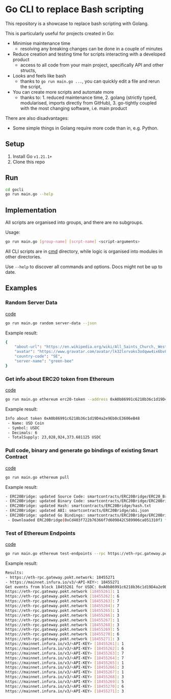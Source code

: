 # Go CLI to replace Bash scripting

This repository is a showcase to replace bash scripting with Golang.

This is particularly useful for projects created in Go:
- Minimise maintenance time
  - resolving any breaking changes can be done in a couple of minutes
- Reduce creation and testing time for scripts interacting with a developed product
  - access to all code from your main project, specifically API and other structs,
- Looks and feels like bash
  - thanks to `go run main.go ...`, you can quickly edit a file and rerun the script,
- You can create more scripts and automate more
  - thanks to: 1. reduced maintenance time, 2. golang (strictly typed, modularised, imports directly from GitHub), 3. go-tightly coupled with the most changing software, i.e. main product

There are also disadvantages:
- Some simple things in Golang require more code than in, e.g. Python.

## Setup

1. Install Go `v1.21.1+`
2. Clone this repo

## Run

```bash
cd gocli
go run main.go --help
```

## Implementation

All scripts are organised into groups, and there are no subgroups.

Usage:
```bash
go run main.go [group-name] [scrpt-name] <script-arguments>
```

All CLI scripts are in [cmd](./cmd) directory, while logic is organised into modules in other directories.

Use `--help` to discover all commands and options. Docs might not be up to date.

## Examples

### Random Server Data

[code](cmd/random/serverdata.go)

```bash
go run main.go random server-data --json
```

Example result:
```bash
{
    "about-url": "https://en.wikipedia.org/wiki/All_Saints_Church,_West_Dulwich",
    "avatar": "https://www.gravatar.com/avatar/lk32lxrvaks3odqww4ix6bv8zwfvch5o?d=identicon",
    "country-code": "SE",
    "server-name": "green-bee"
}
```

### Get info about ERC20 token from Ethereum

[code](cmd/ethereum/erc20token.go)

```bash
go run main.go ethereum erc20-token --address 0xA0b86991c6218b36c1d19D4a2e9Eb0cE3606eB48
```

Example result:
```bash
Info about token 0xA0b86991c6218b36c1d19D4a2e9Eb0cE3606eB48
 - Name: USD Coin
 - Symbol: USDC
 - Decimals: 6
 - TotalSupply: 23,028,924,373.681125 USDC
```

### Pull code, binary and generate go bindings of existing Smart Contract

[code](cmd/ethereum/pull.go)

```bash
go run main.go ethereum pull
```

Example result:
```bash
- ERC20Bridge: updated Source Code: smartcontracts/ERC20Bridge/ERC20_Bridge_Logic.sol
- ERC20Bridge: updated Binary Code: smartcontracts/ERC20Bridge/ERC20Bridge.bin
- ERC20Bridge: updated Hash: smartcontracts/ERC20Bridge/hash.txt
- ERC20Bridge: updated ABI: smartcontracts/ERC20Bridge/abi.json
- ERC20Bridge: updated Go Bindings: smartcontracts/ERC20Bridge/ERC20Bridge.go
 - Downloaded ERC20Bridge(0xCd403f722b76366f7d609842C589906ca051310f) from 'mainnet' and stored in smartcontracts/ERC20Bridge
```

### Test of Ethereum Endpoints

[code](cmd/ethereum/testEndpoints.go)

```bash
go run main.go ethereum test-endpoints --rpc https://eth-rpc.gateway.pokt.network,https://mainnet.infura.io/v3/57a0d24661374c0ab7136d0ffca35297
```

Example result:
```bash
Results:
- https://eth-rpc.gateway.pokt.network: 18455271
- https://mainnet.infura.io/v3/<API-KEY>: 18455271
Get events from block 18455261 for USDC: 0xA0b86991c6218b36c1d19D4a2e9Eb0cE3606eB48
https://eth-rpc.gateway.pokt.network [18455261]: 1
https://eth-rpc.gateway.pokt.network [18455262]: 6
https://eth-rpc.gateway.pokt.network [18455263]: 7
https://eth-rpc.gateway.pokt.network [18455264]: 7
https://eth-rpc.gateway.pokt.network [18455265]: 1
https://eth-rpc.gateway.pokt.network [18455266]: 3
https://eth-rpc.gateway.pokt.network [18455267]: 1
https://eth-rpc.gateway.pokt.network [18455268]: 3
https://eth-rpc.gateway.pokt.network [18455269]: 5
https://eth-rpc.gateway.pokt.network [18455270]: 6
https://eth-rpc.gateway.pokt.network [18455271]: 3
https://mainnet.infura.io/v3/<API-KEY> [18455261]: 1
https://mainnet.infura.io/v3/<API-KEY> [18455262]: 6
https://mainnet.infura.io/v3/<API-KEY> [18455263]: 7
https://mainnet.infura.io/v3/<API-KEY> [18455264]: 7
https://mainnet.infura.io/v3/<API-KEY> [18455265]: 1
https://mainnet.infura.io/v3/<API-KEY> [18455266]: 3
https://mainnet.infura.io/v3/<API-KEY> [18455267]: 1
https://mainnet.infura.io/v3/<API-KEY> [18455268]: 3
https://mainnet.infura.io/v3/<API-KEY> [18455269]: 5
https://mainnet.infura.io/v3/<API-KEY> [18455270]: 6
https://mainnet.infura.io/v3/<API-KEY> [18455271]: 3
```

